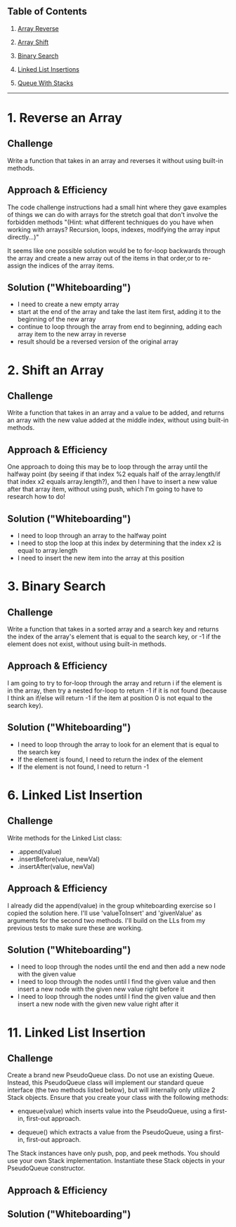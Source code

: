 ## Table of Contents

1. [Array Reverse](./Challenges/arrayReverse/array-reverse.js)

2. [Array Shift](./Challenges/arrayShift/array-shift.js)

3. [Binary Search](./Challenges/arrayBinarySearch/array-binary-search.js)

6. [Linked List Insertions](./Challenges/linkedList/linked-list.js)

11. [Queue With Stacks](./Challenges/queueWithStacks/queue-with-stacks.js)

-----

# 1. Reverse an Array

## Challenge
Write a function that takes in an array and reverses it without using built-in methods.

## Approach & Efficiency
The code challenge instructions had a small hint where they gave examples of things we can do with arrays for the stretch goal that don't involve the forbidden methods "(Hint: what different techniques do you have when working with arrays? Recursion, loops, indexes, modifying the array input directly…)"

It seems like one possible solution would be to for-loop backwards through the array and create a new array out of the items in that order,or to re-assign the indices of the array items.

## Solution ("Whiteboarding")
- I need to create a new empty array
- start at the end of the array and take the last item first, adding it to the beginning of the new array
- continue to loop through the array from end to beginning, adding each array item to the new array in reverse
- result should be a reversed version of the original array



# 2. Shift an Array

## Challenge
Write a function that takes in an array and a value to be added, and returns an array with the new value added at the middle index, without using built-in methods.

## Approach & Efficiency
One approach to doing this may be to loop through the array until the halfway point (by seeing if that index %2 equals half of the array.length/if that index x2 equals array.length?), and then I have to insert a new value after that array item, without using push, which I'm going to have to research how to do!

## Solution ("Whiteboarding")
- I need to loop through an array to the halfway point
- I need to stop the loop at this index by determining that the index x2 is equal to array.length
- I need to insert the new item into the array at this position



# 3. Binary Search

## Challenge
Write a function that takes in a sorted array and a search key and returns the index of the array's element that is equal to the search key, or -1 if the element does not exist, without using built-in methods.

## Approach & Efficiency
I am going to try to for-loop through the array and return i if the element is in the array, then try a nested for-loop to return -1 if it is not found (because I think an if/else will return -1 if the item at position 0 is not equal to the search key).


## Solution ("Whiteboarding")
- I need to loop through the array to look for an element that is equal to the search key
- If the element is found, I need to return the index of the element
- If the element is not found, I need to return -1



# 6. Linked List Insertion

## Challenge
Write methods for the Linked List class:
- .append(value)
- .insertBefore(value, newVal)
- .insertAfter(value, newVal)

## Approach & Efficiency
I already did the append(value) in the group whiteboarding exercise so I copied the solution here. I'll use 'valueToInsert' and 'givenValue' as arguments for the second two methods. I'll build on the LLs from my previous tests to make sure these are working.


## Solution ("Whiteboarding")
- I need to loop through the nodes until the end and then add a new node with the given value
- I need to loop through the nodes until I find the given value and then insert a new node with the given new value right before it
- I need to loop through the nodes until I find the given value and then insert a new node with the given new value right after it



# 11. Linked List Insertion

## Challenge
Create a brand new PseudoQueue class. Do not use an existing Queue. Instead, this PseudoQueue class will implement our standard queue interface (the two methods listed below), but will internally only utilize 2 Stack objects. Ensure that you create your class with the following methods:

- enqueue(value) which inserts value into the PseudoQueue, using a first-in, first-out approach.

- dequeue() which extracts a value from the PseudoQueue, using a first-in, first-out approach.

The Stack instances have only push, pop, and peek methods. You should use your own Stack implementation. Instantiate these Stack objects in your PseudoQueue constructor.

## Approach & Efficiency


## Solution ("Whiteboarding")
